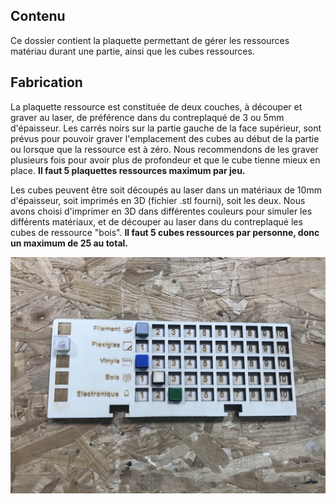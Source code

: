 ## Contenu

Ce dossier contient la plaquette permettant de gérer les ressources matériau durant une partie, ainsi que les cubes ressources.

## Fabrication

La plaquette ressource est constituée de deux couches, à découper et graver au laser, de préférence dans du contreplaqué de 3 ou 5mm d'épaisseur.
Les carrés noirs sur la partie gauche de la face supérieur, sont prévus pour pouvoir graver l'emplacement des cubes au début de la partie ou lorsque que la ressource est à zéro. Nous recommendons de les graver plusieurs fois pour avoir plus de profondeur et que le cube tienne mieux en place.
**Il faut 5 plaquettes ressources maximum par jeu.**

Les cubes peuvent être soit découpés au laser dans un matériaux de 10mm d'épaisseur, soit imprimés en 3D (fichier .stl fourni), soit les deux. Nous avons choisi d'imprimer en 3D dans différentes couleurs pour simuler les différents matériaux, et de découper au laser dans du contreplaqué les cubes de ressource "bois".
**Il faut 5 cubes ressources par personne, donc un maximum de 25 au total.**


![Plaque de ressource Makers' Quest](34D27C2C-18E3-49F5-998D-5F44F96B05FC_1_201_a.jpeg)
